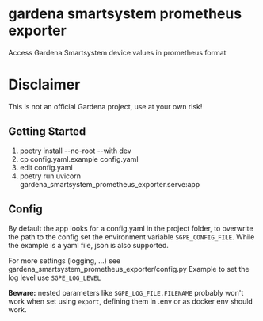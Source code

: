 # gardena smartsystem prometheus exporter

Access Gardena Smartsystem device values in prometheus format

# Disclaimer

This is not an official Gardena project, use at your own risk!

## Getting Started

1.  poetry install --no-root --with dev
2.  cp config.yaml.example config.yaml
3.  edit config.yaml
4.  poetry run uvicorn gardena_smartsystem_prometheus_exporter.serve:app


## Config

By default the app looks for a config.yaml in the project folder,
to overwrite the path to the config set the environment variable `SGPE_CONFIG_FILE`.
While the example is a yaml file, json is also supported.

For more settings (logging, ...) see gardena_smartsystem_prometheus_exporter/config.py
Example to set the log level use `SGPE_LOG_LEVEL`

**Beware:** nested parameters like `SGPE_LOG_FILE.FILENAME` probably won't work when set using `export`,
defining them in .env or as docker env should work.
